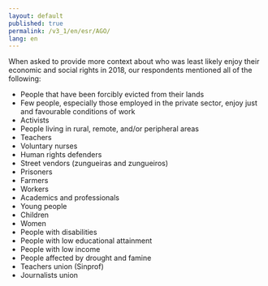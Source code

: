 ```yaml
---
layout: default
published: true
permalink: /v3_1/en/esr/AGO/
lang: en
---
```


When asked to provide more context about who was least likely enjoy their economic and social rights in 2018, our respondents mentioned all of the following:
-	People that have been forcibly evicted from their lands
-	Few people, especially those employed in the private sector, enjoy just and favourable conditions of work
-	Activists
-	People living in rural, remote, and/or peripheral areas
-	Teachers
-	Voluntary nurses
-	Human rights defenders
-	Street vendors (zungueiras and zungueiros)
-	Prisoners
-	Farmers
-	Workers
-	Academics and professionals
-	Young people
-	Children
-	Women
-	People with disabilities
-	People with low educational attainment
-	People with low income
-	People affected by drought and famine
-	Teachers union (Sinprof)
-	Journalists union

